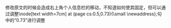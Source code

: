 修改原文的时候会造成右上角个人信息栏的移动，不知道如何使其固定，但可以通过调整\node[text width=7cm] at (page cs:0.5,0.73){\small \newaddress};句中的“0.73”进行调整
